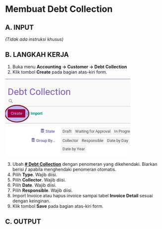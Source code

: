 # Membuat Debt Collection

## A. INPUT

*(Tidak ada instruksi khusus)*

## B. LANGKAH KERJA

1. Buka menu **Accounting -> Customer -> Debt Collection**
2. Klik tombol **Create** pada bagian atas-kiri form.

![](../../img/debt-collection/tombol-create.png)

3. Ubah **[# Debt Collection](./penjelasan.md#field-name)** dengan penomeran yang dikehendaki. Biarkan berisi **/**
apabila menghendaki penomeran otomatis.
4. Pilih **Type**. Wajib diisi.
5. Pilih **Collector**. Wajib diisi.
6. Pilih **Date**. Wajib diisi.
7. Pilih **Responsible**. Wajib diisi.
8. Import Invoice atau hapus invoice sampai tabel **Invoice Detail** sesuai dengan keinginan.
9. Klik tombol **Save** pada bagian atas-kiri form.

## C. OUTPUT
